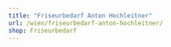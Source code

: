```yaml
---
title: "Friseurbedarf Anton Hochleitner"
url: /wien/friseurbedarf-anton-hochleitner/
shop: Friseurbedarf
---
```

